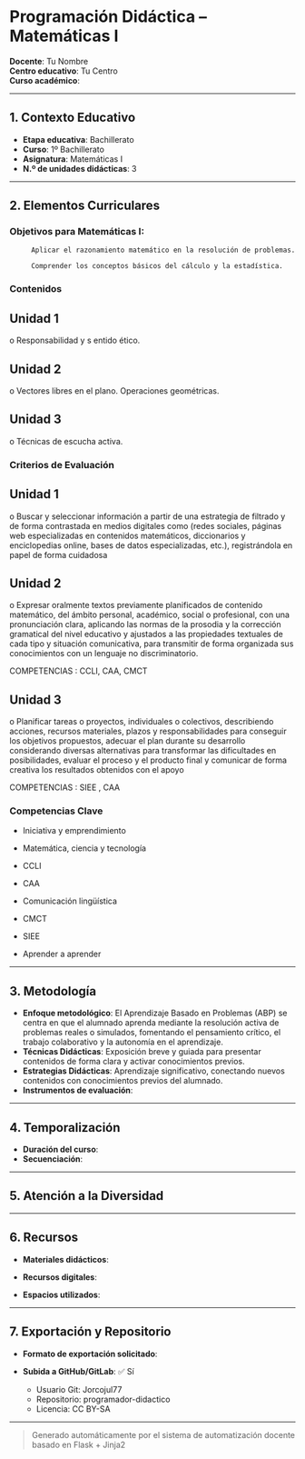 # Programación Didáctica – Matemáticas I

**Docente**: Tu Nombre  
**Centro educativo**: Tu Centro  
**Curso académico**:   

---

## 1. Contexto Educativo

- **Etapa educativa**: Bachillerato
- **Curso**: 1º Bachillerato
- **Asignatura**: Matemáticas I
- **N.º de unidades didácticas**: 3

---
## 2. Elementos Curriculares

<h3>Objetivos para Matemáticas I:</h3>


  <ul>
    
      Aplicar el razonamiento matemático en la resolución de problemas.
    
      Comprender los conceptos básicos del cálculo y la estadística.
    
  </ul>


### Contenidos

## Unidad 1
o Responsabilidad y s entido ético.

## Unidad 2
o Vectores libres en el plano. Operaciones geométricas.

## Unidad 3
o Técnicas de escucha activa.


### Criterios de Evaluación

## Unidad 1
o Buscar y seleccionar información a partir de una estrategia de filtrado y de forma 
contrastada en medios digitales como (redes sociales, páginas web 
especializadas en contenidos matemáticos, diccionarios y enciclopedias online, 
bases de datos especializadas, etc.), registrándola en papel de forma cuidadosa

## Unidad 2
o Expresar oralmente textos previamente planificados de contenido matemático, 
del ámbito personal, académico, social o profesional, con una pronunciación 
clara,  aplicando las normas de la prosodia y la corrección gramatical del nivel 
educativo y ajustados a las propiedades textuales de cada tipo y situación 
comunicativa, para transmitir de forma organizada sus conocimientos con un 
lenguaje no discriminatorio.  
 
COMPETENCIAS : CCLI, CAA, CMCT

## Unidad 3
o Planificar tareas o proyectos, individuales o colectivos, describiendo acciones, 
recursos materiales, plazos y responsabilidades para conseguir los objetivos 
propuestos, adecuar el plan durante su desarrollo considerando diversas 
alternativas para transformar las dificultades en posibilidades, evaluar el proceso 
y el producto final y comunicar de forma creativa los resultados obtenidos con el 
apoyo  
 
COMPETENCIAS : SIEE , CAA


### Competencias Clave


- Iniciativa y emprendimiento

- Matemática, ciencia y tecnología

- CCLI

- CAA

- Comunicación lingüística

- CMCT

- SIEE

- Aprender a aprender



---

## 3. Metodología

- **Enfoque metodológico**: El Aprendizaje Basado en Problemas (ABP) se centra en que el alumnado aprenda mediante la resolución activa de problemas reales o simulados, fomentando el pensamiento crítico, el trabajo colaborativo y la autonomía en el aprendizaje.
- **Técnicas Didácticas**: Exposición breve y guiada para presentar contenidos de forma clara y activar conocimientos previos.
- **Estrategias Didácticas**: Aprendizaje significativo, conectando nuevos contenidos con conocimientos previos del alumnado.
- **Instrumentos de evaluación**: 

---

## 4. Temporalización

- **Duración del curso**: 
- **Secuenciación**:  
  

---

## 5. Atención a la Diversidad



---

## 6. Recursos

- **Materiales didácticos**:  
  
- **Recursos digitales**:  
  
- **Espacios utilizados**: 

---

## 7. Exportación y Repositorio

- **Formato de exportación solicitado**: 
- **Subida a GitHub/GitLab**: ✅ Sí

  - Usuario Git: Jorcojul77
  - Repositorio: programador-didactico
  - Licencia: CC BY-SA


---

> Generado automáticamente por el sistema de automatización docente basado en Flask + Jinja2